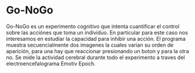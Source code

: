 # Go-NoGo
Go-NoGo es un experimento cognitivo que intenta cuantificar el control sobre las acciónes que toma un individuo. En particular para este caso nos interesamos en estudiar la capacidad para inhibir una acción. El programa muestra secuencialmente dos imagenes la cuales varian su orden de aparición, para una hay que reaccionar presionando un boton y para la otra no. Se mide la actividad cerebral durante todo el experimento a traves del electroencefalograma Emotiv Epoch.
